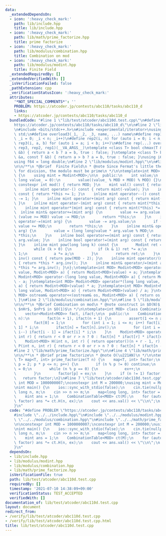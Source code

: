 ```yaml
---
data:
  _extendedDependsOn:
  - icon: ':heavy_check_mark:'
    path: lib/include.hpp
    title: lib/include.hpp
  - icon: ':heavy_check_mark:'
    path: lib/math/prime_factorize.hpp
    title: prime factorize
  - icon: ':heavy_check_mark:'
    path: lib/modulus/combination.hpp
    title: Combination on mod
  - icon: ':heavy_check_mark:'
    path: lib/modulus/modint.hpp
    title: Finite Field
  _extendedRequiredBy: []
  _extendedVerifiedWith: []
  _isVerificationFailed: false
  _pathExtension: cpp
  _verificationStatusIcon: ':heavy_check_mark:'
  attributes:
    '*NOT_SPECIAL_COMMENTS*': ''
    PROBLEM: https://atcoder.jp/contests/abc110/tasks/abc110_d
    links:
    - https://atcoder.jp/contests/abc110/tasks/abc110_d
  bundledCode: "#line 1 \"lib/test/atcoder/abc110d.test.cpp\"\n#define PROBLEM \"\
    https://atcoder.jp/contests/abc110/tasks/abc110_d\"\n\n#line 2 \"lib/include.hpp\"\
    \n#include <bits/stdc++.h>\n#include <experimental/iterator>\nusing namespace\
    \ std;\n#define overload3(_1, _2, _3, name, ...) name\n#define rep1(n) for (auto\
    \ _i = 0; _i < n; _i++)\n#define rep2(i, n) for (auto i = 0; i < n; i++)\n#define\
    \ rep3(i, a, b) for (auto i = a; i < b; i++)\n#define rep(...) overload3(__VA_ARGS__,\
    \ rep3, rep2, rep1)(__VA_ARGS__)\ntemplate <class T> bool chmax(T &a, const T\
    \ &b) { return a < b ? a = b, true : false; }\ntemplate <class T> bool chmin(T\
    \ &a, const T &b) { return a > b ? a = b, true : false; }\nusing i64 = long long;\n\
    using f64 = long double;\n#line 2 \"lib/modulus/modint.hpp\"\n\n#line 4 \"lib/modulus/modint.hpp\"\
    \n\n/**\n *@brief  Finite Field\n * @note Since Fermat's little theorem is used\
    \ for division, the modulo must be prime\n */\n\ntemplate<int MOD> class Modint\
    \ {\n    using mint = Modint<MOD>;\n\n  public:\n    int value;\n    Modint(long\
    \ long value_ = 0):\n        value((value_ % MOD + MOD) % MOD) {}\n    static\
    \ constexpr int mod() { return MOD; }\n    mint val() const { return *this; }\n\
    \    inline mint operator-() const { return mint(-value); }\n    inline mint operator++()\
    \ const { return *this += 1; }\n    inline mint operator--() const { return *this\
    \ -= 1; }\n    inline mint operator+(mint arg) const { return mint(*this) += arg;\
    \ }\n    inline mint operator-(mint arg) const { return mint(*this) -= arg; }\n\
    \    inline mint operator*(mint arg) const { return mint(*this) *= arg; }\n  \
    \  inline mint& operator+=(mint arg) {\n        value += arg.value;\n        if\
    \ (value >= MOD) value -= MOD;\n        return *this;\n    }\n    inline mint&\
    \ operator-=(mint arg) {\n        value -= arg.value;\n        if (value < 0)\
    \ value += MOD;\n        return *this;\n    }\n    inline mint& operator*=(mint\
    \ arg) {\n        value = (long long)value * arg.value % MOD;\n        return\
    \ *this;\n    }\n    inline bool operator==(mint arg) const { return value ==\
    \ arg.value; }\n    inline bool operator!=(mint arg) const { return value != arg.value;\
    \ }\n    inline mint pow(long long k) const {\n        Modint ret = 1, a(*this);\n\
    \        while (k > 0) {\n            if (k & 1) ret *= a;\n            k >>=\
    \ 1;\n            a *= a;\n        }\n        return ret;\n    }\n    inline mint\
    \ inv() const { return pow(MOD - 2); }\n    inline mint operator/(mint arg) const\
    \ { return *this * arg.inv(); }\n    inline mint& operator/=(mint arg) { return\
    \ *this *= arg.inv(); }\n};\ntemplate<int MOD> Modint<MOD> operator+(long long\
    \ value, Modint<MOD> a) { return Modint<MOD>(value) + a; }\ntemplate<int MOD>\
    \ Modint<MOD> operator-(long long value, Modint<MOD> a) { return Modint<MOD>(value)\
    \ - a; }\ntemplate<int MOD> Modint<MOD> operator*(long long value, Modint<MOD>\
    \ a) { return Modint<MOD>(value) * a; }\ntemplate<int MOD> Modint<MOD> operator/(long\
    \ long value, Modint<MOD> a) { return Modint<MOD>(value) / a; }\ntemplate<int\
    \ MOD> ostream& operator<<(ostream& os, Modint<MOD> a) { return os << a.value;\
    \ }\n#line 2 \"lib/modulus/combination.hpp\"\n\n#line 5 \"lib/modulus/combination.hpp\"\
    \n\n/**\n *@brief Combination on mod\n * @note construct in $O(N)$, return $nCr$,\
    \ $nHr$, $nPr$ in $O(1)$\n */\n\ntemplate<int MOD> class CombinationTable {\n\
    \    vector<Modint<MOD>> fact, ifact;\n\n  public:\n    CombinationTable<MOD>(int\
    \ n):\n        fact(n + 1), ifact(n + 1) {\n        assert(1 <= n and n < MOD);\n\
    \        fact[0] = 1;\n        for (int i = 1; i <= n; i++) fact[i] = fact[i -\
    \ 1] * i;\n        ifact[n] = fact[n].inv();\n        for (int i = n; i >= 1;\
    \ i--) ifact[i - 1] = ifact[i] * i;\n    }\n    Modint<MOD> operator()(int n,\
    \ int r) { return r < 0 or r > n ? 0 : fact[n] * ifact[r] * ifact[n - r]; }\n\
    \    Modint<MOD> H(int n, int r) { return operator()(n + r - 1, r); }\n    Modint<MOD>\
    \ P(int n, int r) { return r < 0 or r > n ? 0 : fact[n] * ifact[n - r]; }\n};\n\
    #line 2 \"lib/math/prime_factorize.hpp\"\n\n#line 4 \"lib/math/prime_factorize.hpp\"\
    \n\n/**\n * @brief prime factorize\n * @note O(\u221AN)\n */\n\ntemplate<class\
    \ T> map<T, int> prime_factorize(T n) {\n    map<T, int> factor;\n    for (auto\
    \ p = 2; p * p <= n; p++) {\n        if (n % p != 0) continue;\n        int ex\
    \ = 0;\n        while (n % p == 0) {\n            ex++;\n            n /= p;\n\
    \        }\n        factor[p] = ex;\n    }\n    if (n != 1) factor[n] = 1;\n \
    \   return factor;\n}\n#line 7 \"lib/test/atcoder/abc110d.test.cpp\"\n\nconstexpr\
    \ int MOD = 1000000007;\nconstexpr int M = 200000;\nusing mint = Modint<MOD>;\n\
    \nint main() {\n    ios::sync_with_stdio(false);\n    cin.tie(nullptr);\n    long\
    \ long n, m;\n    cin >> n >> m;\n    map<long long, int> factor = prime_factorize(m);\n\
    \    mint ans = 1;\n    CombinationTable<MOD> ct(M);\n    for (auto [_, ex] :\
    \ factor) ans *= ct.H(n, ex);\n    cout << ans.val() << \"\\n\";\n    return 0;\n\
    }\n"
  code: "#define PROBLEM \"https://atcoder.jp/contests/abc110/tasks/abc110_d\"\n\n\
    #include \"../../include.hpp\"\n#include \"../../modulus/modint.hpp\"\n#include\
    \ \"../../modulus/combination.hpp\"\n#include \"../../math/prime_factorize.hpp\"\
    \n\nconstexpr int MOD = 1000000007;\nconstexpr int M = 200000;\nusing mint = Modint<MOD>;\n\
    \nint main() {\n    ios::sync_with_stdio(false);\n    cin.tie(nullptr);\n    long\
    \ long n, m;\n    cin >> n >> m;\n    map<long long, int> factor = prime_factorize(m);\n\
    \    mint ans = 1;\n    CombinationTable<MOD> ct(M);\n    for (auto [_, ex] :\
    \ factor) ans *= ct.H(n, ex);\n    cout << ans.val() << \"\\n\";\n    return 0;\n\
    }\n"
  dependsOn:
  - lib/include.hpp
  - lib/modulus/modint.hpp
  - lib/modulus/combination.hpp
  - lib/math/prime_factorize.hpp
  isVerificationFile: true
  path: lib/test/atcoder/abc110d.test.cpp
  requiredBy: []
  timestamp: '2021-07-10 14:38:09+09:00'
  verificationStatus: TEST_ACCEPTED
  verifiedWith: []
documentation_of: lib/test/atcoder/abc110d.test.cpp
layout: document
redirect_from:
- /verify/lib/test/atcoder/abc110d.test.cpp
- /verify/lib/test/atcoder/abc110d.test.cpp.html
title: lib/test/atcoder/abc110d.test.cpp
---
```

